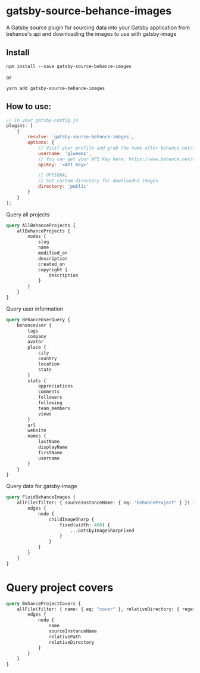 # gatsby-source-behance-images

A Gatsby source plugin for sourcing data into your Gatsby application from behance's api and downloading the images to use with gatsby-image

## Install

`npm install --save gatsby-source-behance-images`

or

`yarn add gatsby-source-behance-images`

## How to use:

```javascript
// In your gatsby-config.js
plugins: [
    {
        resolve: `gatsby-source-behance-images`,
        options: {
            // Visit your profile and grab the name after behance.net/<< username >>
            username: 'glweems',
            // You can get your API Key here: https://www.behance.net/dev/register
            apiKey: '<API Key>'

            // OPTIONAL
            // Set custom directory for downloaded images
            directory: 'public'
        }
    }
];
```

Query all projects

```graphql
query AllBehanceProjects {
    allBehanceProjects {
        nodes {
            slug
            name
            modified_on
            description
            created_on
            copyright {
                description
            }
        }
    }
}
```

Query user information

```graphql
query BehanceUserQuery {
    behanceUser {
        tags
        company
        avatar
        place {
            city
            country
            location
            state
        }
        stats {
            appreciations
            comments
            followers
            following
            team_members
            views
        }
        url
        website
        names {
            lastName
            displayName
            firstName
            username
        }
    }
}
```

Query data for gatsby-image

```graphql
query FluidBehanceImages {
    allFile(filter: { sourceInstanceName: { eq: "behanceProject" } }) {
        edges {
            node {
                childImageSharp {
                    fixed(width: 400) {
                        ...GatsbyImageSharpFixed
                    }
                }
            }
        }
    }
}
```

# Query project covers

```graphql
query BehanceProjectCovers {
    allFile(filter: { name: { eq: "cover" }, relativeDirectory: { regex: "/gatsby-source-behance-images/" } }) {
        edges {
            node {
                name
                sourceInstanceName
                relativePath
                relativeDirectory
            }
        }
    }
}
```
